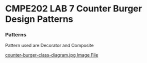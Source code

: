 # CMPE202 LAB 7 Counter Burger Design Patterns

### Patterns

Pattern used are Decorator and Composite


[counter-burger-class-diagram.jpg Image File](counter-burger-class-diagram.jpg)
